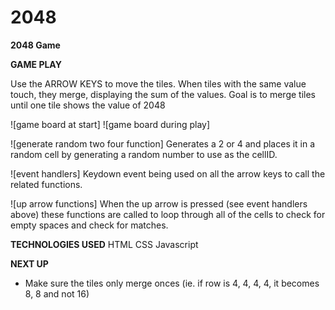# 2048

 **2048 Game**
 
 **GAME PLAY**
 
 Use the ARROW KEYS to move the tiles. When tiles with the same value touch, they merge, displaying the sum of the values. Goal is to merge tiles until one tile shows the value of 2048
 
 ![game board at start]
 ![game board during play]
 
 ![generate random two four function]
 Generates a 2 or 4 and places it in a random cell by generating a random number to use as the cellID. 
 
 ![event handlers]
 Keydown event being used on all the arrow keys to call the related functions.
 
 ![up arrow functions]
 When the up arrow is pressed (see event handlers above) these functions are called to loop through all of the cells to check for empty spaces and check for matches.
 
 **TECHNOLOGIES USED**
 HTML
 CSS
 Javascript
 
 **NEXT UP**
 - Make sure the tiles only merge onces (ie. if row is 4, 4, 4, 4, it becomes 8, 8 and not 16)
 
